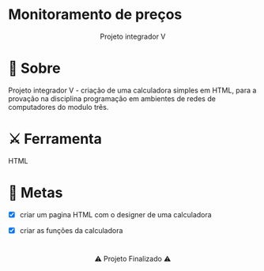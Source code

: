 # Monitoramento de preços

<p align="center">Projeto integrador V</p>


# 📜 Sobre
<p>Projeto integrador V - criação de uma calculadora simples em HTML, para a provação na disciplina programação em ambientes de redes de computadores do modulo três.<p>

# ⚔️ Ferramenta
<p>HTML<p>

# 🎯 Metas
- [x] criar um pagina HTML com o designer de uma calculadora
- [x] criar as funções da calculadora


# 
<p align="center">⚠️ Projeto Finalizado ⚠️</p>